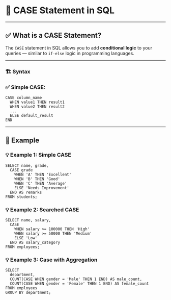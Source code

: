 # 🧠 CASE Statement in SQL

---
## ✅ What is a CASE Statement?

The `CASE` statement in SQL allows you to add **conditional logic** to your queries — similar to `if-else` logic in programming languages.

---

### 🏗️ Syntax

### ✅ Simple CASE:
```roomsql
CASE column_name
  WHEN value1 THEN result1
  WHEN value2 THEN result2
  ...
  ELSE default_result
END
```
---
## 🧪 Example

### 💡 Example 1: Simple CASE
```roomsql
SELECT name, grade,
  CASE grade
    WHEN 'A' THEN 'Excellent'
    WHEN 'B' THEN 'Good'
    WHEN 'C' THEN 'Average'
    ELSE 'Needs Improvement'
  END AS remarks
FROM students;
```
### 💡 Example 2: Searched CASE
```roomsql
SELECT name, salary,
  CASE 
    WHEN salary >= 100000 THEN 'High'
    WHEN salary >= 50000 THEN 'Medium'
    ELSE 'Low'
  END AS salary_category
FROM employees;
```

### 💡 Example 3: Case with Aggregation
```roomsql
SELECT 
  department,
  COUNT(CASE WHEN gender = 'Male' THEN 1 END) AS male_count,
  COUNT(CASE WHEN gender = 'Female' THEN 1 END) AS female_count
FROM employees
GROUP BY department;
```

